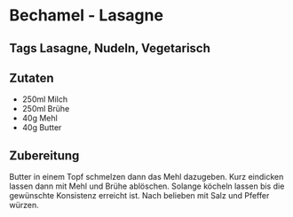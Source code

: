 # Bechamel - Lasagne

## Tags Lasagne, Nudeln, Vegetarisch

## Zutaten

- 250ml Milch
- 250ml Brühe
- 40g Mehl
- 40g Butter

## Zubereitung

Butter in einem Topf schmelzen dann das Mehl dazugeben.
Kurz eindicken lassen dann mit Mehl und Brühe ablöschen.
Solange köcheln lassen bis die gewünschte Konsistenz erreicht ist.
Nach belieben mit Salz und Pfeffer würzen.
